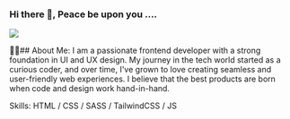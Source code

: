 ### Hi there 👋, Peace be upon you ....
![](https://scontent.fcgp29-1.fna.fbcdn.net/v/t39.30808-6/366669970_954974028928311_7585788556553777035_n.jpg?_nc_cat=100&cb=99be929b-3346023f&ccb=1-7&_nc_sid=e3f864&_nc_eui2=AeFlYTOc2Y5Vqu2kxKmlpIEHzxTa9I6ibVbPFNr0jqJtVhTrTHxSe5pCrf4yYxVufcH9VRxBap19WmHlgxmiR3xg&_nc_ohc=q2W3Zf4VQk4AX8xfbhF&_nc_ht=scontent.fcgp29-1.fna&oh=00_AfBzXaFSxB8pcqoa7WQ_QX6t75eosK9JY5jkJzrbV6L7Ww&oe=64D9B7D1)

👩‍💻## About Me: I am a passionate frontend developer with a strong foundation in UI and UX design. My journey in the tech world started as a curious coder, and over time, I've grown to love creating seamless and user-friendly web experiences. I believe that the best products are born when code and design work hand-in-hand.

Skills: HTML / CSS / SASS / TailwindCSS / JS 






